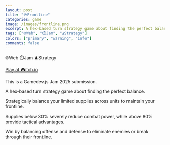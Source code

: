```yaml
---
layout: post
title: "🪖Frontline"
categories: game
image: /images/frontline.png
excerpt: A hex-based turn strategy game about finding the perfect balance. This is a Gamedev.js Jam 2025 submission.
tags: ["🌐Web", "⏱️Jam", "♟️Strategy"]
colors: ["primary", "warning", "info"]
comments: false
---
```


<span class="badge badge-primary">🌐Web</span>
<span class="badge badge-warning">⏱️Jam</span>
<span class="badge badge-info">♟️Strategy</span>


<a href="https://sublevelgames.itch.io/frontline" class="btn btn-primary btn-lg">Play at 🎮itch.io</a>


This is a Gamedev.js Jam 2025 submission.

A hex-based turn strategy game about finding the perfect balance. 

Strategically balance your limited supplies across units to maintain your frontline. 

Supplies below 30% severely reduce combat power, while above 80% provide tactical advantages. 

Win by balancing offense and defense to eliminate enemies or break through their frontline.

